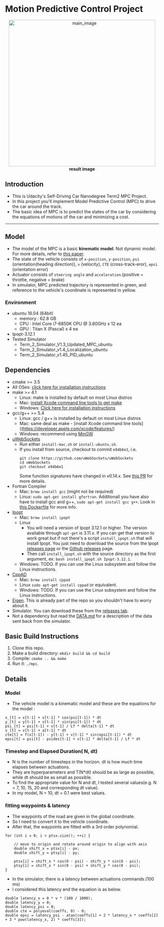 # Motion Predictive Control Project

<p align="center">
    <img src="./mpc_result.gif" width="480" alt="main_image" /><br>
    <b>result image</b><br>
</p>

## Introduction

* This is Udacity's Self-Driving Car Nanodegree Term2 MPC Project.
* In this project you'll implement Model Predictive Control (MPC) to drive the car around the track.  
* The basic idea of MPC is to predict the states of the car by considering the equations of motions of the car and minimizing a cost.  

---

## Model

* The model of the MPC is a basic **kinematic model**. Not dynamic model. For more details, refer to [this paper](http://www.me.berkeley.edu/~frborrel/pdfpub/IV_KinematicMPC_jason.pdf).  
* The state of the vehicle consists of `x-position`, `y-position`, `psi` (orientation(heading direction)), `v` (velocity), `CTE` (cross-track-eror), `epsi` (orientation error)   
* Actuator consists of `steering angle` and `acceleration`.(positive = throttle, negative = brake)
* In simulator, MPC predicted trajectory is represented in green, and reference to the vehicle's coordinate is represented in yellow.

### Environment  
  
* ubuntu 16.04 (64bit)
  * memory : 62.8 GB
  * CPU : Intel Core i7-6850K CPU @ 3.60GHz x 12 ea
  * GPU : Titan X (Pascal) x 4 ea
* Ipopt-3.12.1  
* Tested Simulator
  * Term_2_Simulator_V1.3_Updated_MPC_ubuntu
  * Term_2_Simulator_v1.4_Localization_ubuntu
  * Term_2_Simulator_v1.45_PID_ubuntu

## Dependencies

* cmake >= 3.5
 * All OSes: [click here for installation instructions](https://cmake.org/install/)
* make >= 4.1
  * Linux: make is installed by default on most Linux distros
  * Mac: [install Xcode command line tools to get make](https://developer.apple.com/xcode/features/)
  * Windows: [Click here for installation instructions](http://gnuwin32.sourceforge.net/packages/make.htm)
* gcc/g++ >= 5.4
  * Linux: gcc / g++ is installed by default on most Linux distros
  * Mac: same deal as make - [install Xcode command line tools]((https://developer.apple.com/xcode/features/)
  * Windows: recommend using [MinGW](http://www.mingw.org/)
* [uWebSockets](https://github.com/uWebSockets/uWebSockets)
  * Run either `install-mac.sh` or `install-ubuntu.sh`.
  * If you install from source, checkout to commit `e94b6e1`, i.e.
    ```
    git clone https://github.com/uWebSockets/uWebSockets 
    cd uWebSockets
    git checkout e94b6e1
    ```
    Some function signatures have changed in v0.14.x. See [this PR](https://github.com/udacity/CarND-MPC-Project/pull/3) for more details.
* Fortran Compiler
  * Mac: `brew install gcc` (might not be required)
  * Linux: `sudo apt-get install gfortran`. Additionall you have also have to install gcc and g++, `sudo apt-get install gcc g++`. Look in [this Dockerfile](https://github.com/udacity/CarND-MPC-Quizzes/blob/master/Dockerfile) for more info.
* [Ipopt](https://projects.coin-or.org/Ipopt)
  * Mac: `brew install ipopt`
  * Linux
    * You will need a version of Ipopt 3.12.1 or higher. The version available through `apt-get` is 3.11.x. If you can get that version to work great but if not there's a script `install_ipopt.sh` that will install Ipopt. You just need to download the source from the Ipopt [releases page](https://www.coin-or.org/download/source/Ipopt/) or the [Github releases](https://github.com/coin-or/Ipopt/releases) page.
    * Then call `install_ipopt.sh` with the source directory as the first argument, ex: `bash install_ipopt.sh Ipopt-3.12.1`. 
  * Windows: TODO. If you can use the Linux subsystem and follow the Linux instructions.
* [CppAD](https://www.coin-or.org/CppAD/)
  * Mac: `brew install cppad`
  * Linux `sudo apt-get install cppad` or equivalent.
  * Windows: TODO. If you can use the Linux subsystem and follow the Linux instructions.
* [Eigen](http://eigen.tuxfamily.org/index.php?title=Main_Page). This is already part of the repo so you shouldn't have to worry about it.
* Simulator. You can download these from the [releases tab](https://github.com/udacity/self-driving-car-sim/releases).
* Not a dependency but read the [DATA.md](./DATA.md) for a description of the data sent back from the simulator.


## Basic Build Instructions


1. Clone this repo.
2. Make a build directory: `mkdir build && cd build`
3. Compile: `cmake .. && make`
4. Run it: `./mpc`.

## Details

### Model

* The vehicle model is a kinematic model and these are the equations for the model :

```
x_[t] = x[t-1] + v[t-1] * cos(psi[t-1]) * dt
y_[t] = y[t-1] + v[t-1] * sin(psi[t-1]) * dt
psi_[t] = psi[t-1] + v[t-1] / Lf * delta[t-1] * dt
v_[t] = v[t-1] + a[t-1] * dt
cte[t] = f(x[t-1]) - y[t-1] + v[t-1] * sin(epsi[t-1]) * dt
epsi[t] = psi[t] - psides[t-1] + v[t-1] * delta[t-1] / Lf * dt
```

### Timestep and Elapsed Duration( N, dt)

* N is the number of timesteps in the horizon. dt is how much time elapses between actuations. 
* They are hyperparameters and T(N*dt) should be as large as possible, while dt should be as small as possible.  
* To find the appropriate value for N and dt, I tested several values(e.g. N = 7, 10, 15, 20 and corresponding dt value). 
* In my model, N = 10, dt = 0.1 were best values.

### fitting waypoints & latency

* The waypoints of the road are given in the global coordinate. 
* So I need to convert it to the vehicle coordinate. 
* After that, the waypoints are fitted with a 3rd order polynomial.

```
for (int i = 0; i < ptsx.size(); ++i) {

	// move to origin and rotate around origin to align with axis
	double shift_x = ptsx[i] - px;
	double shift_y = ptsy[i] - py;

	ptsx[i] = shift_x * cos(0 - psi) - shift_y * sin(0 - psi);
	ptsy[i] = shift_x * sin(0 - psi) + shift_y * cos(0 - psi);
} 
```

* In the simulator, there is a latency between actuations commands.(100 ms)  
* I considered this latency and the equation is as below.  
 
```
double latency_x = 0 * v * (100 / 1000);
double latency_y = 0;
double latency_psi = 0;
double cte = polyeval(coeffs, 0) - 0;
double epsi = latency_psi - atan(coeffs[1] + 2 * latency_x * coeffs[2] + 3 * pow(latency_x, 2) * coeffs[3]);
```
